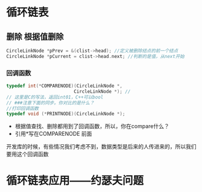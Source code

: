 # 循环链表

















## 删除 根据值删除

```cpp
CircleLinkNode *pPrev = &(clist->head); //定义被删除结点的前一个结点
CircleLinkNode *pCurrent = clist->head.next; //判断的是值，从next开始
```



### 回调函数

```cpp
typedef int(*COMPARENODE)(CircleLinkNode *,
                         CircleLinkNode *); //
// 这里是C的写法，返回int01，C++可以bool
// ###注意下面的同步。你对比的是什么？
//打印回调函数
typedef void (*PRINTNODE)(CircleLinkNode *);
```

- 根据值查找、删除都用到了回调函数，所以，你在compare什么？
- 引用*写在COMPARENODE 前面


开发库的时候，有些情况我们考虑不到，数据类型是后来的人传进来的，所以我们要用这个回调函数





# 循环链表应用——约瑟夫问题


